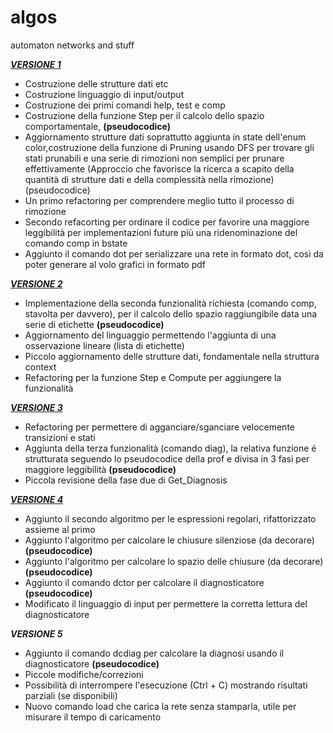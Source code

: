 # algos
automaton networks and stuff

[***VERSIONE 1***](https://github.com/Floccari/algos/tree/aaebab611efb431a7b0aa292b843196179cd28eb) 
* Costruzione delle strutture dati etc
* Costruzione linguaggio di input/output
* Costruzione dei primi comandi help, test e comp
* Costruzione della funzione Step per il calcolo dello spazio comportamentale, **(pseudocodice)**
* Aggiornamento strutture dati soprattutto aggiunta in state dell'enum color,costruzione della funzione di Pruning 
  usando DFS per trovare gli stati prunabili e una serie di rimozioni non semplici per prunare effettivamente
  (Approccio che favorisce la ricerca a scapito della quantità di strutture dati
  e della complessità nella rimozione) (pseudocodice)
* Un primo refactoring per comprendere meglio tutto il processo di rimozione
* Secondo refacorting per ordinare il codice per favorire una maggiore leggibilità per implementazioni future più una
  ridenominazione del comando comp in bstate
* Aggiunto il comando dot per serializzare una rete in formato dot, così da poter generare al volo grafici in formato pdf

[***VERSIONE 2***](https://github.com/Floccari/algos/tree/cd6460aef928257adb20a75356701b9fd7364b2b)
* Implementazione della seconda funzionalità richiesta (comando comp, stavolta per davvero), per il calcolo dello spazio
  raggiungibile data una serie di etichette **(pseudocodice)**
* Aggiornamento del linguaggio permettendo l'aggiunta di una osservazione lineare (lista di etichette)
* Piccolo aggiornamento delle strutture dati, fondamentale nella struttura context
* Refactoring per la funzione Step e Compute per aggiungere la funzionalità

[***VERSIONE 3***](https://github.com/Floccari/algos/tree/c137d026e8c2f82b682bc14c3b2a8e2d75d1743f)
* Refactoring per permettere di agganciare/sganciare velocemente transizioni e stati
* Aggiunta della terza funzionalità (comando diag), la relativa funzione é strutturata seguendo lo pseudocodice della prof
  e divisa in 3 fasi per maggiore leggibilità **(pseudocodice)**
* Piccola revisione della fase due di Get_Diagnosis

[***VERSIONE 4***](https://github.com/Floccari/algos/tree/08ccbe28d364b3f16f47c8ea074cd882752d0e7c)
* Aggiunto il secondo algoritmo per le espressioni regolari, rifattorizzato assieme al primo
* Aggiunto l'algoritmo per calcolare le chiusure silenziose (da decorare) **(pseudocodice)**
* Aggiunto l'algoritmo per calcolare lo spazio delle chiusure (da decorare) **(pseudocodice)**
* Aggiunto il comando dctor per calcolare il diagnosticatore **(pseudocodice)**
* Modificato il linguaggio di input per permettere la corretta lettura del diagnosticatore

***VERSIONE 5***
* Aggiunto il comando dcdiag per calcolare la diagnosi usando il diagnosticatore **(pseudocodice)**
* Piccole modifiche/correzioni
* Possibilità di interrompere l'esecuzione (Ctrl + C) mostrando risultati parziali (se disponibili)
* Nuovo comando load che carica la rete senza stamparla, utile per misurare il tempo di caricamento
